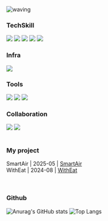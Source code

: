 ![waving](https://capsule-render.vercel.app/api?type=waving&height=200&text=DaeunSon&fontAlign=80&fontAlignY=40&color=gradient)



<div>

</div>

<H3> TechSkill </H3>
<div>
  <img src="https://img.shields.io/badge/Spring-6DB33F?style=for-the-badge&logo=Spring&logoColor=white">
 <img src="https://img.shields.io/badge/MySQL-4169E1?style=for-the-badge&logo=MySQL&logoColor=white">
 <img src="https://img.shields.io/badge/JAVA-red?style=for-the-badge&logo=OpenJDK&logoColor=white">
 <img src="https://img.shields.io/badge/python-3776AB?style=for-the-badge&logo=python&logoColor=white">
 <img src="https://img.shields.io/badge/C-4FC08D?style=for-the-badge&logo=C&logoColor=white">

<H3> Infra </H3>
<div>
<img src="https://img.shields.io/badge/amazonaws-232F3E?style=for-the-badge&logo=amazonaws&logoColor=white">

<H3> Tools </H3>
<div>
 <img src="https://img.shields.io/badge/Postman-FF6C37?style=for-the-badge&logo=Postman&logoColor=white">
 <img src="https://img.shields.io/badge/IntelliJ%20IDEA-000000?style=for-the-badge&logo=IntelliJ-IDEA&logoColor=white">
 <img src="https://img.shields.io/badge/GitHub-181717?style=for-the-badge&logo=GitHub&logoColor=white">

<H3> Collaboration </H3>
<div>
 <img src="https://img.shields.io/badge/Figma-F24E1E?style=for-the-badge&logo=Figma&logoColor=white">
 <img src="https://img.shields.io/badge/Notion-000000?style=for-the-badge&logo=Notion&logoColor=white">
</div>
 </div>


</br>
<H3>My project </H3>

SmartAir | 2025-05 | [SmartAir](https://github.com/DaeunSon/SmartAir-BE.git) </br>
WithEat | 2024-08 | [WithEat](https://github.com/DaeunSon/WithEat-Back.git)


</br>
<H3> Github </H3>

<div>

![Anurag's GitHub stats](https://github-readme-stats.vercel.app/api?username=DaeunSon&show_icons=true&theme=tokyonight)
![Top Langs](https://github-readme-stats.vercel.app/api/top-langs/?username=cyeji&layout=compact&theme=tokyonight)

</div>




